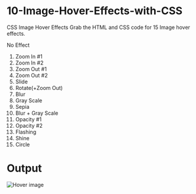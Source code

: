 # 10-Image-Hover-Effects-with-CSS

CSS Image Hover Effects
Grab the HTML and CSS code for 15 Image hover effects.

No Effect
1. Zoom In #1
2. Zoom In #2
3. Zoom Out #1
4. Zoom Out #2
5. Slide
6. Rotate(+Zoom Out)
7. Blur
8. Gray Scale
9. Sepia
10. Blur + Gray Scale
11. Opacity #1
12. Opacity #2
13. Flashing
14. Shine
15. Circle

# Output


![Hover image](https://github.com/Educornerz/10-Image-Hover-Effects-with-CSS/assets/137485365/c7c106fb-a052-4dc2-9a97-434d2126ffa8)
